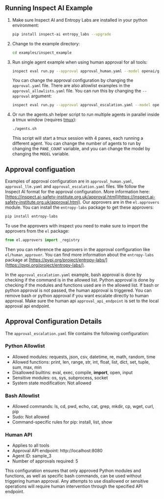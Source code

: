 ## Running Inspect AI Example

1. Make sure Inspect AI and Entropy Labs are installed in your python environment:

   ```bash
   pip install inspect-ai entropy_labs --upgrade
   ```

2. Change to the example directory:

   ```bash
   cd examples/inspect_example
   ```

3. Run single agent example when using human approval for all tools:

   ```bash
   inspect eval run.py --approval approval_human.yaml --model openai/gpt-4o --trace
   ```
   You can change the approval configuration by changing the `approval.yaml` file. There are also allowlist examples in the `approval_allowlists.yaml` file. You can run this by changing the `--approval` argument:

   ```bash
   inspect eval run.py --approval approval_escalation.yaml --model openai/gpt-4o --trace
   ```

4. Or run the agents.sh helper script to run multiple agents in parallel inside a tmux window (requires [tmux](https://github.com/tmux/tmux/wiki)):

   ```bash
   ./agents.sh
   ```
      This script will start a tmux session with 4 panes, each running a different agent.
   You can change the number of agents to run by changing the `PANE_COUNT` variable, and you can change the model by changing the `MODEL` variable. 



## Approval configuation
Examples of approval configuration are in `approval_human.yaml`, `approval_llm.yaml` and `approval_escalation.yaml` files. We follow the Inspect AI format for the approval configuration. More information here: [https://inspect.ai-safety-institute.org.uk/approval.html](https://inspect.ai-safety-institute.org.uk/approval.html). Our approvers are in the `el.approvers` module. You can install the `entropy-labs` package to get these approvers:

```bash
pip install entropy-labs
```
To use the approvers with inspect you need to make sure to import the approvers from the `el` package:

```python
from el.approvers import _registry
```
Then you can reference the approvers in the approval configuration like `el/human_approver`. You can find more information about the `entropy-labs` package at [https://pypi.org/project/entropy-labs/](https://pypi.org/project/entropy-labs/).


In the `approval_escalation.yaml` example, bash approval is done by checking if the command is in the allowed list. Python approval is done by checking if the modules and functions used are in the allowed list. If bash or python approval is not passed, the human approval is triggered. You can remove bash or python approval if you want escalate directly to human approval. Make sure the human api `approval_api_endpoint` is set to the local approval api endpoint.

## Approval Configuration Details

The `approval_escalation.yaml` file contains the following configuration:

### Python Allowlist
- Allowed modules: requests, json, csv, datetime, re, math, random, time
- Allowed functions: print, len, range, str, int, float, list, dict, set, tuple, sum, max, min
- Disallowed builtins: eval, exec, compile, __import__, open, input
- Sensitive modules: os, sys, subprocess, socket
- System state modification: Not allowed

### Bash Allowlist
- Allowed commands: ls, cd, pwd, echo, cat, grep, mkdir, cp, wget, curl, pip
- Sudo: Not allowed
- Command-specific rules for pip: install, list, show

### Human API
- Applies to all tools
- Approval API endpoint: http://localhost:8080
- Agent ID: sample_3
- Number of approvals required: 5

This configuration ensures that only approved Python modules and functions, as well as specific bash commands, can be used without triggering human approval. Any attempts to use disallowed or sensitive operations will require human intervention through the specified API endpoint.







